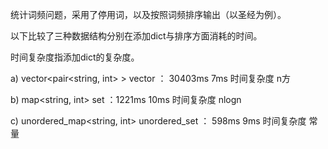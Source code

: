 统计词频问题，采用了停用词，以及按照词频排序输出（以圣经为例）。 

以下比较了三种数据结构分别在添加dict与排序方面消耗的时间。

时间复杂度指添加dict的复杂度。

a)	vector<pair<string, int> >  vector<string> ： 30403ms 7ms              时间复杂度 n方

b)	map<string, int> set<string> ：1221ms  10ms                            时间复杂度 nlogn

c)	unordered_map<string, int> unordered_set<string> ： 598ms 9ms          时间复杂度 常量

